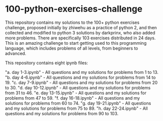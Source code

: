 # 100-python-exercises-challenge

This repository contains my solutions to the 100+ python exercises challenge, proposed initially by zhiwehu as a practice of python 2, and then collected and modified to python 3 solutions by darkprinx, who also added more problems. There are specifically 103 exercises distributed in 24 days. This is an amazing challenge to start getting used to this programming language, which includes problems of all levels, from beginners to advanced. 

This repository contains eight ipynb files:

"a. day 1-3.ipynb" - All questions and my solutions for problems from 1 to 13.
"b. day 4-6.ipynb" - All questions and my solutions for problems from 14 to 19.
"c. day 7-9.ipynb" - All questions and my solutions for problems from 20 to 30.
"d. day 10-12.ipynb" - All questions and my solutions for problems from 31 to 46.
"e. day 13-15.ipynb" - All questions and my solutions for problems from 47 to 59.
"f. day 16-18.ipynb" - All questions and my solutions for problems from 60 to 74.
"g. day 19-21.ipynb" - All questions and my solutions for problems from 75 to 89.
"h. day 22-24.ipynb" - All questions and my solutions for problems from 90 to 103.
